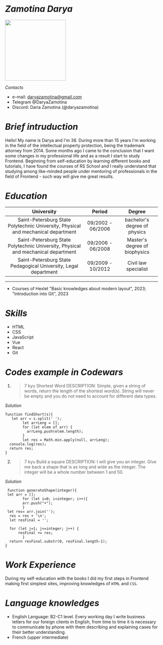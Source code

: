 # *Zamotina Darya*

<img src="https://github.com/DaryaZamotina/rsschool-cv/assets/133055781/8eea8028-ad10-4a89-bdc2-8ba2808cf0d8" width="200" height="200">


*Contacts* 
* e-mail: daryazamotina@gmail.com
* Telegram @DaryaZamotina
* Discord: Daria Zamotina (@daryazamotina)


# *Brief intruduction*
Hello! My name is Darya and I'm 38. During more than 15 years I'm working in the field of the intellectual property protection, being the trademark attorney from 2014. Some months ago I came to the conclusion that I want some changes in my professional life and as a result I start to study Frontend. Beginning from self-education by learning different books and tutorials, I have found the courses of RS School and I really understand that studying among like-minded people under mentoring of professionals in the field of Frontend - such way will give me great results.


# *Education*
University  | Period | Degree
:-----------: | :------: | :-------:
Saint-Petersburg State Polytechnic University, Physical and mechanical department |  09/2002 - 06/2006  | bachelor's degree of physics
Saint-Petersburg State Polytechnic University, Physical and mechanical department  | 09/2006 - 06/2008 | Master's degree of biophysics
Saint-Petersburg State Pedagogical University, Legal department  |  09/2009 - 10/2012  |  Civil law specialist
****
* Courses of Hexlet "Basic knowledges about modern layout", 2023; "Introduction into Git", 2023


# *Skills*
* HTML
* CSS
* JavaScript
* Vue
* React
* Git


# *Codes example in Codewars*

1. > 7 kyu  Shortest Word
DESCRIPTION:
Simple, given a string of words, return the length of the shortest word(s). String will never be empty and you do not need to account for different data types.

*Solution*
```
function findShort(s){
   let arr = s.split(' ');
        let arrLeng = [];
        for (let elem of arr) {
          arrLeng.push(elem.length);
        }
        let res = Math.min.apply(null, arrLeng);
  console.log(res);
  return res;
}
```

2. > 7 kyu Build a square
DESCRIPTION:
I will give you an integer. Give me back a shape that is as long and wide as the integer. The integer will be a whole number between 1 and 50.
 
 *Solution*
```
 function generateShape(integer){
 let arr = [];
        for (let i=0; i<integer; i++){
        arr.push("+");    
        }
 let res= arr.join('');
  res = res + '\n';
  let resFinal = '';
        
  for (let j=1; j<=integer; j++) {
      resFinal += res;
        }
  return resFinal.substr(0, resFinal.length-1);
}
```

# *Work Experience*
During my self-education with the books I did my first steps in Frontend making first simplest sites, improving knowledges of `HTML` and `CSS`. 


# *Language knowledges*
* English Language: B2-C1 level. 
Every working day I write business letters for our foreign clients in English,  from time to time it is necessary to communicate by phone with them describing and explaining cases for their better understanding.
* French (upper intermediate)
